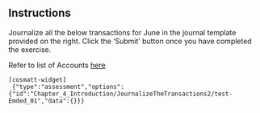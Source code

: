 ## Instructions

Journalize all the below transactions for June in the journal template provided on the right. Click the ‘Submit’ button once you have completed the exercise. 

Refer to list of Accounts [here](0 "- Cash&#013;- Common Stock&#013;- Miscellaneous Expense&#013;- Supplies Expense&#013;- Accounts Payable&#013;- Fees Earned&#013;- Accounts Receivable&#013;- Salary Expense&#013;- Truck Expense&#013;- Cash Dividends")


```
[cosmatt-widget]
 {"type":"assessment","options":{"id":"Chapter_4_Introduction/JournalizeTheTransactions2/test-Emded_01","data":{}}} 
```
